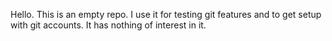 Hello. This is an empty repo. I use it for testing git features and to get setup with git accounts. It has nothing of interest in it.
